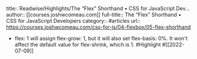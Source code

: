 title:: Readwise/Highlights/The “Flex” Shorthand • CSS for JavaScript Dev...
author:: [[courses.joshwcomeau.com]]
full-title:: The “Flex” Shorthand • CSS for JavaScript Developers
category:: #articles
url:: https://courses.joshwcomeau.com/css-for-js/04-flexbox/05-flex-shorthand

- flex: 1 will assign flex-grow: 1, but it will also set flex-basis: 0%. It won't affect the default value for flex-shrink, which is 1. #Highlight #[[2022-07-09]]